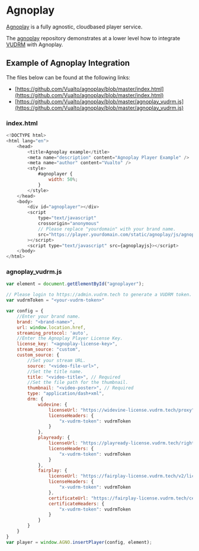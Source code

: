 # Agnoplay

[Agnoplay](https://www.agnoplay.com/) is a fully agnostic, cloudbased player service.

The [agnoplay](https://github.com/Vualto/agnoplay) repository demonstrates at a lower level how to integrate [VUDRM](https://docs.vualto.com/projects/vudrm/en/latest/index.html) with Agnoplay.

## Example of Agnoplay Integration

The files below can be found at the following links: 

* [https://github.com/Vualto/agnoplay/blob/master/index.html](https://github.com/Vualto/agnoplay/blob/master/index.html)
* [https://github.com/Vualto/agnoplay/blob/master/agnoplay_vudrm.js](https://github.com/Vualto/agnoplay/blob/master/agnoplay_vudrm.js)

### index.html

```javascript
<!DOCTYPE html>
<html lang="en">
    <head>
        <title>Agnoplay example</title>
        <meta name="description" content="Agnoplay Player Example" />
        <meta name="author" content="Vualto" />
        <style>
            #agnoplayer {
                width: 50%;
            }
        </style>
    </head>
    <body>
        <div id="agnoplayer"></div>
        <script
            type="text/javascript"
            crossorigin="anonymous"
            // Please replace "yourdomain" with your brand name.
            src="https://player.yourdomain.com/static/agnoplay/js/agnoplay.js"
        ></script>
        <script type="text/javascript" src={agnoplayjs}></script>
    </body>
</html>
```

### agnoplay_vudrm.js
```javascript
var element = document.getElementById("agnoplayer");

// Please login to https://admin.vudrm.tech to generate a VUDRM token.
var vudrmToken = "<your-vudrm-token>"

var config = {
    //Enter your brand name.
    brand: "<brand-name>",
    url: window.location.href,
    streaming_protocol: 'auto',
    //Enter the Agnoplay Player License Key.
    license_key: "<agnoplay-license-key>",
    stream_source: "custom",
    custom_source: {
        //Set your stream URL.
        source: "<video-file-url>",
        //Set the title name.
        title: "<video-title>", // Required
        //Set the file path for the thumbnail.
        thumbnail: "<video-poster>", // Required
        type: "application/dash+xml",
        drm: {
            widevine: {
                licenseUrl: "https://widevine-license.vudrm.tech/proxy",
                licenseHeaders: {
                    "x-vudrm-token": vudrmToken
                }
            },
            playready: {
                licenseUrl: "https://playready-license.vudrm.tech/rightsmanager.asmx",
                licenseHeaders: {
                    "x-vudrm-token": vudrmToken
                }
            },
            fairplay: {
                licenseUrl: "https://fairplay-license.vudrm.tech/v2/license/",
                licenseHeaders: {
                    "x-vudrm-token": vudrmToken
                },
                certificateUrl: "https://fairplay-license.vudrm.tech/certificate/",
                certificateHeaders: {
                    "x-vudrm-token": vudrmToken
                }
            }
        }
    }
}
var player = window.AGNO.insertPlayer(config, element);
```